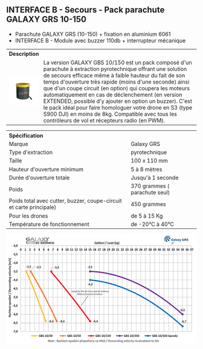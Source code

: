 ## INTERFACE B - Secours - Pack parachute GALAXY GRS 10-150

* Parachute GALAXY GRS (10-150) + fixation en aluminium 6061
* INTERFACE B - Module avec buzzer 110db + interrupteur mécanique


<table style=" text-align: left;">
    <tr>
        <th colspan="2">Description</th>
    </tr>
    <tr>
        <td><img src="../../../gitbook/images/INTERFACE/INTERFACEB/SECOURS/SECOURS_PARACHUTE.jpeg" width="1000"></td>
        <td>La version GALAXY GBS 10/150 est un pack composé d'un parachute à extraction pyrotechnique offrant une solution de secours efficace même à faible hauteur du fait de son temps d'ouverture très rapide (moins d'une seconde) ainsi que d'un coupe circuit (en option) qui coupera les moteurs automatiquement en cas de déclenchement (en version EXTENDED, possible d'y ajouter en option un buzzer). C'est le pack idéal pour faire homologuer votre drone en S3 (type S900 DJI) en moins de 8kg. 
        Compatible avec tous les contrôleurs de vol et récepteurs radio (en PWM).  </td>
    </tr>
</table>

<table>
 <tr>
        <th colspan="2" style=" text-align: left;">Spécification</th>
    </tr><tr>
        <td>Marque</td><td>Galaxy GRS</td>
    </tr><tr>
        <td>Type d'extraction</td><td>pyrotechnique</td>
    </tr><tr>
        <td>Taille</td><td>100 x 110 mm</td>
    </tr><tr>
        <td>Hauteur d'ouverture minimum</td><td>5 à 8 mètres</td>
    </tr><tr>
        <td>Durée d'ouverture totale</td><td>Jusqu'à 1 seconde</td>
    </tr><tr>
        <td>Poids</td><td>370 grammes ( parachute seul)</td>
    </tr><tr>
        <td>Poids total avec cutter, buzzer, coupe-circuit et carte principale)</td><td>450 grammes</td>
    </tr><tr>
        <td>Pour les drones </td><td>de 5 à 15 Kg</td>
    </tr><tr>
        <td>Température de fonctionnement</td><td>de -20°C à 40°C</td>
    </tr>
</table>

<img src="../../../gitbook/images/INTERFACE/INTERFACEB/SECOURS/SECOURS_PARACHUTE_COURBE.jpeg" width="1000">


